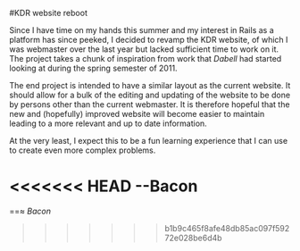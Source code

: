 #KDR website reboot

Since I have time on my hands this summer and my interest in Rails as a platform
has since peeked, I decided to revamp the KDR website, of which I was webmaster
over the last year but lacked sufficient time to work on it. The project takes a
chunk of inspiration from work that *Dabell* had started looking at during the
spring semester of 2011. 

The end project is intended to have a similar layout as the current website. It
should allow for a bulk of the editing and updating of the website to be done by
persons other than the current webmaster. It is therefore hopeful that the new
and (hopefully) improved website will become easier to maintain leading to a
more relevant and up to date information.

At the very least, I expect this to be a fun learning experience that I can use
to create even more complex problems.

<<<<<<< HEAD
--Bacon
=======
==≈
*Bacon*
>>>>>>> b1b9c465f8afe48db85ac097f59272e028be6d4b
